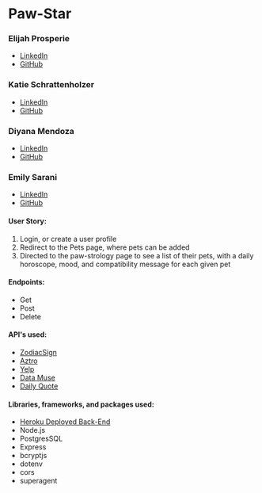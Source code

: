 # Paw-Star
### Elijah Prosperie
- [LinkedIn](https://www.linkedin.com/in/elijahprosperie/)
- [GitHub](https://github.com/ProsperieEli)

### Katie Schrattenholzer
- [LinkedIn](https://www.linkedin.com/in/k-schrattenholzer/)
- [GitHub](https://github.com/k-schrattenholzer)

### Diyana Mendoza
- [LinkedIn](https://www.linkedin.com/in/diyana-mendoza-price/)
- [GitHub](https://github.com/diyanamendoza)
### Emily Sarani
- [LinkedIn](https://www.linkedin.com/in/emily-sarani-2b3074135/)
- [GitHub](https://github.com/EmilyDSarani)

#### User Story:
1. Login, or create a user profile 
1. Redirect to the Pets page, where pets can be added 
1. Directed to the paw-strology page to see a list of their pets, with a daily horoscope, mood, and compatibility message for each given pet

#### Endpoints:
- Get
- Post
- Delete

#### API's used:
- [ZodiacSign](https://rapidapi.com/hajderr/api/zodiac-sign)
- [Aztro](https://github.com/sameerkumar18/aztro)
- [Yelp](https://www.yelp.com/developers/documentation/v3)
- [Data Muse](https://www.datamuse.com/api/)
- [Daily Quote](https://type.fit/api/quotes)

#### Libraries, frameworks, and packages used:
- [Heroku Deployed Back-End](https://morning-escarpment-66902.herokuapp.com/)
- Node.js
- PostgresSQL
- Express
- bcryptjs
- dotenv
- cors 
- superagent 
